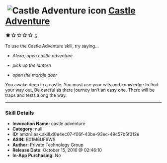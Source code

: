 # &nbsp;<img src="skill_icon" alt="Castle Adventure icon" width="36"> [Castle Adventure](http://alexa.amazon.com/#skills/amzn1.ask.skill.d0e4ec07-f06f-43be-93ec-49c57b5f312e)
![1 stars](../../images/ic_star_black_18dp_1x.png)![1 stars](../../images/ic_star_border_black_18dp_1x.png)![1 stars](../../images/ic_star_border_black_18dp_1x.png)![1 stars](../../images/ic_star_border_black_18dp_1x.png)![1 stars](../../images/ic_star_border_black_18dp_1x.png) 5

To use the Castle Adventure skill, try saying...

* *Alexa, open castle adventure*

* *pick up the lantern*

* *open the marble door*

You awake deep in a castle. You must use your wits and knowledge to find your way out. Be careful as there journey isn't an easy one. There will be traps and tests along the way.

***

### Skill Details

* **Invocation Name:** castle adventure
* **Category:** null
* **ID:** amzn1.ask.skill.d0e4ec07-f06f-43be-93ec-49c57b5f312e
* **ASIN:** B01M6UF6WS
* **Author:** Private Technology Group
* **Release Date:** October 15, 2016 @ 02:46:10
* **In-App Purchasing:** No
